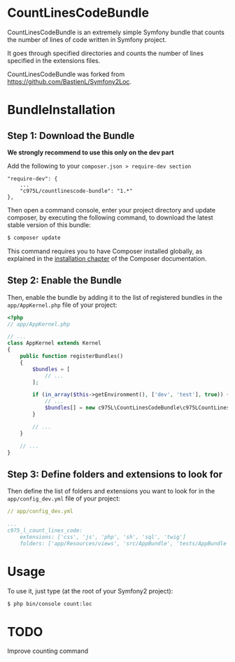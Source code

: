 CountLinesCodeBundle
====================

CountLinesCodeBundle is an extremely simple Symfony bundle that counts the number of lines of code written in Symfony project.

It goes through specified directories and counts the number of lines specified in the extensions files.

CountLinesCodeBundle was forked from https://github.com/BastienL/Symfony2Loc.


BundleInstallation
==================

Step 1: Download the Bundle
---------------------------
**We strongly recommend to use this only on the dev part**

Add the following to your `composer.json > require-dev section`
```
"require-dev": {
    ...
    "c975L/countlinescode-bundle": "1.*"
},
```
Then open a command console, enter your project directory and update composer,
by executing the following command, to download the latest stable version of this bundle:

```bash
$ composer update
```

This command requires you to have Composer installed globally, as explained
in the [installation chapter](https://getcomposer.org/doc/00-intro.md)
of the Composer documentation.

Step 2: Enable the Bundle
-------------------------

Then, enable the bundle by adding it to the list of registered bundles
in the `app/AppKernel.php` file of your project:

```php
<?php
// app/AppKernel.php

// ...
class AppKernel extends Kernel
{
    public function registerBundles()
    {
        $bundles = [
            // ...
        ];

        if (in_array($this->getEnvironment(), ['dev', 'test'], true)) {
            // ...
            $bundles[] = new c975L\CountLinesCodeBundle\c975LCountLinesCodeBundle();
        }

        // ...
    }

    // ...
}
```

Step 3: Define folders and extensions to look for
-------------------------------------------------

Then define the list of folders and extensions you want to look for in the `app/config_dev.yml` file of your project:

```yml
// app/config_dev.yml

...
c975_l_count_lines_code:
    extensions: ['css', 'js', 'php', 'sh', 'sql', 'twig']
    folders: ['app/Resources/views', 'src/AppBundle', 'tests/AppBundle', 'web/css', 'web/js']
```

Usage
=====

To use it, just type (at the root of your Symfony2 project):
```bash
$ php bin/console count:loc
```

TODO
====
Improve counting command